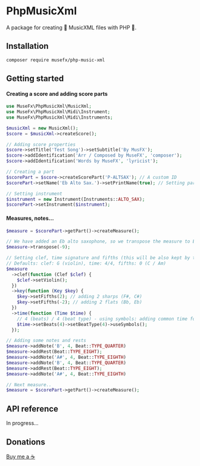 # PhpMusicXml
A package for creating 🎵 MusicXML files with PHP 🐘.

## Installation
```bash
composer require musefx/php-music-xml
```

## Getting started

#### Creating a score and adding score parts
```php
use MuseFx\PhpMusicXml\MusicXml;
use MuseFx\PhpMusicXml\Midi\Instrument;
use MuseFx\PhpMusicXml\Midi\Instruments;

$musicXml = new MusicXml();
$score = $musicXml->createScore();

// Adding score properties
$score->setTitle('Test Song')->setSubtitle('By MusFX');
$score->addIdentification('Arr / Composed by MuseFX', 'composer');
$score->addIdentification('Words by MuseFX', 'lyricist');

// Creating a part
$scorePart = $score->createScorePart('P-ALTSAX'); // A custom ID
$scorePart->setName('Eb Alto Sax.')->setPrintName(true); // Setting part name and printing it to the score

// Setting instrument
$instrument = new Instrument(Instruments::ALTO_SAX);
$scorePart->setInstrument($instrument);
```

#### Measures, notes...
```php
$measure = $scorePart->getPart()->createMeasure();

// We have added an Eb alto saxophone, so we transpose the measure to Eb (the following measures will keep this property)
$measure->transpose(-9);

// Setting clef, time signature and fifths (this will be also kept by the following measures until it's not changed)
// Defaults: clef: G (violin), time: 4/4, fifths: 0 (C / Am)
$measure
  ->clef(function (Clef $clef) {
    $clef->setViolin();
  })
  ->key(function (Key $key) {
    $key->setFifths(2); // adding 2 sharps (F#, C#)
    $key->setFifths(-2); // adding 2 flats (Bb, Eb)
  })
  ->time(function (Time $time) {
    // 4 (beats) / 4 (beat type) - using symbols: adding common time for 4/4 and cut time for 2/2
    $time->setBeats(4)->setBeatType(4)->useSymbols();
  });

// Adding some notes and rests
$measure->addNote('B', 4, Beat::TYPE_QUARTER)
$measure->addRest(Beat::TYPE_EIGHT);
$measure->addNote('A#', 4, Beat::TYPE_EIGHTH)
$measure->addNote('B', 4, Beat::TYPE_QUARTER)
$measure->addRest(Beat::TYPE_EIGHT);
$measure->addNote('A#', 4, Beat::TYPE_EIGHTH)

// Next measure..
$measure = $scorePart->getPart()->createMeasure();
```

## API reference
In progress...

## Donations
<a href="https://buymeacoffee.musefx.cloud-ip.biz/" target="_blank">Buy me a ☕</a>
